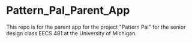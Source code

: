 # Pattern_Pal_Parent_App
This repo is for the parent app for the project "Pattern Pal" for the senior design class EECS 481 at the University of Michigan.
